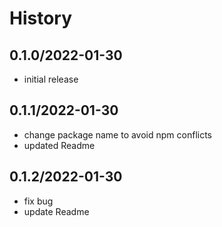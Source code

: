 # History

## 0.1.0/2022-01-30
- initial release

## 0.1.1/2022-01-30
- change package name to avoid npm conflicts
- updated Readme

## 0.1.2/2022-01-30
- fix bug
- update Readme

